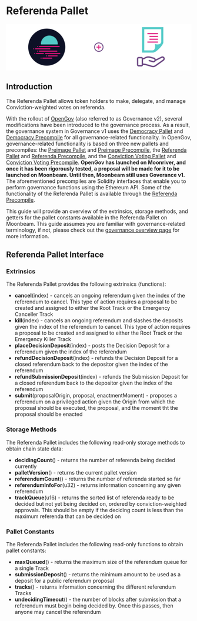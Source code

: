 # Referenda Pallet


![img/referenda-banner.png](img/referenda-banner.png)

## Introduction

The Referenda Pallet allows token holders to make, delegate, and manage Conviction-weighted votes on referenda.

With the rollout of [OpenGov](https://docs.moonbeam.network/learn/features/governance/#opengov) (also referred to as Governance v2), several modifications have been introduced to the governance process. As a result, the governance system in Governance v1 uses the [Democracy Pallet](https://docs.moonbeam.network/builders/pallets-precompiles/pallets/democracy) and [Democracy Precompile](https://docs.moonbeam.network/builders/pallets-precompiles/precompiles/democracy) for all governance-related functionality. In OpenGov, governance-related functionality is based on three new pallets and precompiles: the [Preimage Pallet](https://docs.moonbeam.network/builders/pallets-precompiles/pallets/preimage) and [Preimage Precompile](https://docs.moonbeam.network/builders/pallets-precompiles/precompiles/preimage), the [Referenda Pallet](https://docs.moonbeam.network/builders/pallets-precompiles/pallets/referenda) and [Referenda Precompile](https://docs.moonbeam.network/builders/pallets-precompiles/precompiles/referenda), and the [Conviction Voting Pallet](https://docs.moonbeam.network/builders/pallets-precompiles/pallets/conviction-voting) and [Conviction Voting Precompile](https://docs.moonbeam.network/builders/pallets-precompiles/precompiles/conviction-voting). **OpenGov has launched on Moonriver, and once it has been rigorously tested, a proposal will be made for it to be launched on Moonbeam. Until then, Moonbeam still uses Goverance v1.** The aforementioned precompiles are Solidity interfaces that enable you to perform governance functions using the Ethereum API. Some of the functionality of the Referenda Pallet is available through the [Referenda Precompile](https://docs.moonbeam.network/builders/pallets-precompiles/precompiles/referenda).

This guide will provide an overview of the extrinsics, storage methods, and getters for the pallet constants available in the Referenda Pallet on Moonbeam. This guide assumes you are familiar with governance-related terminology, if not, please check out the [governance overview page](https://docs.moonbeam.network/learn/features/governance/#opengov) for more information.

## Referenda Pallet Interface

### Extrinsics

The Referenda Pallet provides the following extrinsics (functions):

- **cancel**(index) - cancels an ongoing referendum given the index of the referendum to cancel. This type of action requires a proposal to be created and assigned to either the Root Track or the Emergency Canceller Track
- **kill**(index) - cancels an ongoing referendum and slashes the deposits given the index of the referendum to cancel. This type of action requires a proposal to be created and assigned to either the Root Track or the Emergency Killer Track
- **placeDecisionDeposit**(index) - posts the Decision Deposit for a referendum given the index of the referendum
- **refundDecisionDeposit**(index) - refunds the Decision Deposit for a closed referendum back to the depositor given the index of the referendum
- **refundSubmissionDeposit**(index) - refunds the Submission Deposit for a closed referendum back to the depositor given the index of the referendum
- **submit**(proposalOrigin, proposal, enactmentMoment) - proposes a referendum on a privileged action given the Origin from which the proposal should be executed, the proposal, and the moment tht the proposal should be enacted

### Storage Methods

The Referenda Pallet includes the following read-only storage methods to obtain chain state data:

- **decidingCount**() - returns the number of referenda being decided currently
- **palletVersion**() - returns the current pallet version
- **referendumCount**() - returns the number of referenda started so far
- **referendumInfoFor**(u32) - returns information concerning any given referendum
- **trackQueue**(u16) - returns the sorted list of referenda ready to be decided but not yet being decided on, ordered by conviction-weighted approvals. This should be empty if the deciding count is less than the maximum referenda that can be decided on

### Pallet Constants

The Referenda Pallet includes the following read-only functions to obtain pallet constants:

- **maxQueued**() - returns the maximum size of the referendum queue for a single Track
- **submissionDeposit**() - returns the minimum amount to be used as a deposit for a public referendum proposal
- **tracks**() - returns information concerning the different referendum Tracks
- **undecidingTimeout**() - the number of blocks after submission that a referendum must begin being decided by. Once this passes, then anyone may cancel the referendum